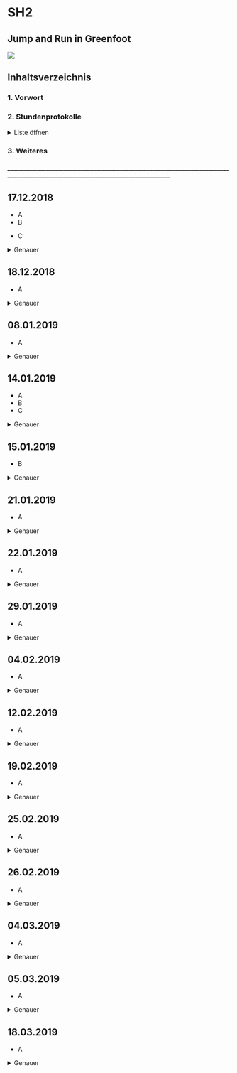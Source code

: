 SH2
=
Jump and Run in Greenfoot 
-
![](https://upload.wikimedia.org/wikipedia/commons/4/43/Greenfoot_Logo.jpg) 

## Inhaltsverzeichnis <a name="Inhaltsverzeichnis"></a>
### 1. Vorwort
### 2. Stundenprotokolle 
<details> 
   <summary>Liste öffnen</summary>
   
[Erste Informatikstunde](#eins)

[Zweite Informatikstunde](#zwei)

[Dritte Informatikstunde](#drei)

[Vierte Informatikstunde](#vier)

[Fünfte Informatikstunde](#fünf)

[Sechste Informatikstunde](#sechs)

[Siebte Informatikstunde](#sieben)

[Achte Informatikstunde](#acht)

[Neunte Informatikstunde](#neun)

[Zehnte Informatikstunde](#zehn)

[Elfte Informatikstunde](#elf)

[Zwölfte Informatikstunde](#zwölf)

[Dreizehnte Informatikstunde](#dreizehn)

[Vierzehnte Informatikstunde](#vierzehn)

[Fünfzehnte Informatikstunde](#fünfzehn)

</details> 

### 3. Weiteres
#### __________________________________________________________________________________________________________________________________

## 17.12.2018 <a name="eins"></a> 

*  A
*  B
* <p>C</p>

<details>
  <summary>Genauer</summary> 
A
   </details>  
  


## 18.12.2018  <a name="zwei"></a> 

*  A
    
<details>
  <summary>Genauer</summary> 
A
</details> 
 

## 08.01.2019  <a name="drei"></a> 

*   A
<details>
  <summary>Genauer</summary> 
  A

</details> 

## 14.01.2019  <a name="vier"></a> 

*   A
*   B
*   C
<details>
  <summary>Genauer</summary>
B
</details> 

## 15.01.2019  <a name="fünf"></a> 

*   B

<details>
  <summary>Genauer</summary>
A
</details>

## 21.01.2019  <a name="sechs"></a> 

*   A

<details>
  <summary>Genauer</summary> 
AB
</details>


## 22.01.2019  <a name="sieben"></a> 

* A
<details>
  <summary>Genauer</summary> 
A
</details> 

## 29.01.2019 <a name="acht"></a> 

*   A

<details>
  <summary>Genauer</summary>
A
    
</details> 

## 04.02.2019  <a name="neun"></a> 

*   A
<details>
  <summary>Genauer</summary>
A
</details> 

## 12.02.2019  <a name="zehn"></a> 

*   A

<details>
  <summary>Genauer</summary>
A

</details> 

## 19.02.2019  <a name="elf"></a> 

*   A
<details>
  <summary>Genauer</summary>
A
</details> 

## 25.02.2019  <a name="zwölf"></a> 

*   A

<details>
  <summary>Genauer</summary>
A
</details> 

## 26.02.2019 <a name="dreizehn"></a> 

*  A
<details>
  <summary>Genauer</summary>
A
</details> 

## 04.03.2019<a name="vierzehn"></a> 

*   A
<details>
  <summary>Genauer</summary>
A
 </details>


## 05.03.2019  <a name="vierzehn"></a>

*   A

<details>
  <summary>Genauer</summary>
A
</details> 


## 18.03.2019  <a name="fünfzehn"></a> 

* A
<details>
  <summary>Genauer</summary>
A    

 </details> 


